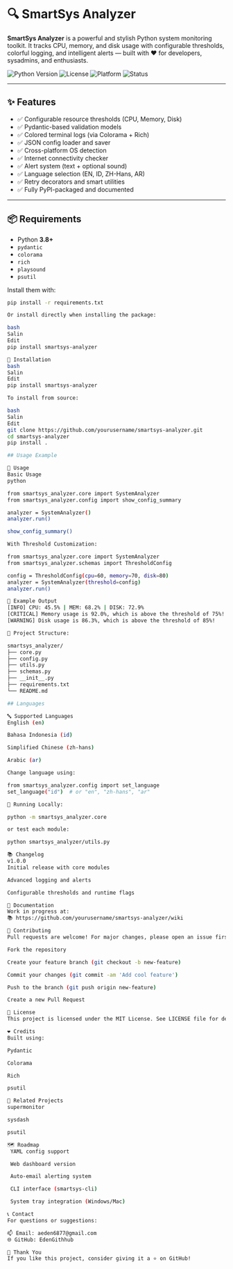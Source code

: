 # 🔍 SmartSys Analyzer

**SmartSys Analyzer** is a powerful and stylish Python system monitoring toolkit. It tracks CPU, memory, and disk usage with configurable thresholds, colorful logging, and intelligent alerts — built with ❤️ for developers, sysadmins, and enthusiasts.

![Python Version](https://img.shields.io/badge/python-3.8+-blue)
![License](https://img.shields.io/github/license/yourusername/smartsys-analyzer)
![Platform](https://img.shields.io/badge/platform-windows%20%7C%20linux%20%7C%20macos-brightgreen)
![Status](https://img.shields.io/badge/status-stable-success)

---

## ✨ Features

- ✅ Configurable resource thresholds (CPU, Memory, Disk)
- ✅ Pydantic-based validation models
- ✅ Colored terminal logs (via Colorama + Rich)
- ✅ JSON config loader and saver
- ✅ Cross-platform OS detection
- ✅ Internet connectivity checker
- ✅ Alert system (text + optional sound)
- ✅ Language selection (EN, ID, ZH-Hans, AR)
- ✅ Retry decorators and smart utilities
- ✅ Fully PyPI-packaged and documented

---

## 📦 Requirements

- Python **3.8+**
- `pydantic`
- `colorama`
- `rich`
- `playsound`
- `psutil`

Install them with:

```bash
pip install -r requirements.txt

Or install directly when installing the package:

bash
Salin
Edit
pip install smartsys-analyzer

🔧 Installation
bash
Salin
Edit
pip install smartsys-analyzer

To install from source:

bash
Salin
Edit
git clone https://github.com/yourusername/smartsys-analyzer.git
cd smartsys-analyzer
pip install .

## Usage Example

🚀 Usage
Basic Usage
python

from smartsys_analyzer.core import SystemAnalyzer
from smartsys_analyzer.config import show_config_summary

analyzer = SystemAnalyzer()
analyzer.run()

show_config_summary()

With Threshold Customization:

from smartsys_analyzer.core import SystemAnalyzer
from smartsys_analyzer.schemas import ThresholdConfig

config = ThresholdConfig(cpu=60, memory=70, disk=80)
analyzer = SystemAnalyzer(threshold=config)
analyzer.run()

📘 Example Output
[INFO] CPU: 45.5% | MEM: 68.2% | DISK: 72.9%
[CRITICAL] Memory usage is 92.0%, which is above the threshold of 75%!
[WARNING] Disk usage is 86.3%, which is above the threshold of 85%!

📁 Project Structure:

smartsys_analyzer/
├── core.py
├── config.py
├── utils.py
├── schemas.py
├── __init__.py
├── requirements.txt
└── README.md

## Languages

🔤 Supported Languages
English (en)

Bahasa Indonesia (id)

Simplified Chinese (zh-hans)

Arabic (ar)

Change language using:

from smartsys_analyzer.config import set_language
set_language("id")  # or "en", "zh-hans", "ar"

🧪 Running Locally:

python -m smartsys_analyzer.core

or test each module:

python smartsys_analyzer/utils.py

📚 Changelog
v1.0.0
Initial release with core modules

Advanced logging and alerts

Configurable thresholds and runtime flags

📖 Documentation
Work in progress at:
📚 https://github.com/yourusername/smartsys-analyzer/wiki

🤝 Contributing
Pull requests are welcome! For major changes, please open an issue first.

Fork the repository

Create your feature branch (git checkout -b new-feature)

Commit your changes (git commit -am 'Add cool feature')

Push to the branch (git push origin new-feature)

Create a new Pull Request

📃 License
This project is licensed under the MIT License. See LICENSE file for details.

❤️ Credits
Built using:

Pydantic

Colorama

Rich

psutil

🧠 Related Projects
supermonitor

sysdash

psutil

🗺️ Roadmap
 YAML config support

 Web dashboard version

 Auto-email alerting system

 CLI interface (smartsys-cli)

 System tray integration (Windows/Mac)

📞 Contact
For questions or suggestions:

📫 Email: aeden6877@gmail.com
🌐 GitHub: EdenGithhub

🎉 Thank You
If you like this project, consider giving it a ⭐ on GitHub!